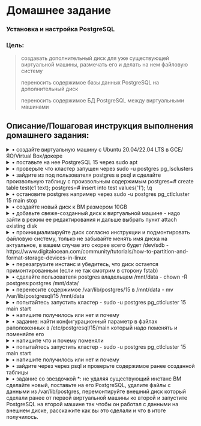 # **Домашнее задание**

### Установка и настройка PostgreSQL
### Цель:
  
> создавать дополнительный диск для уже существующей виртуальной машины, размечать его и делать на нем файловую систему
>
> переносить содержимое базы данных PostgreSQL на дополнительный диск
>
> переносить содержимое БД PostgreSQL между виртуальными машинами


## **Описание/Пошаговая инструкция выполнения домашнего задания:**

<details><summary>• создайте виртуальную машину c Ubuntu 20.04/22.04 LTS в GCE/ЯО/Virtual Box/докере</summary>
  
  Развёрнута ВМ Ubuntu 
  ```bash
zetta55@ubuntu-vm1:~$ cat /etc/os-release 
PRETTY_NAME="Ubuntu 22.04.2 LTS"
NAME="Ubuntu"
VERSION_ID="22.04"
VERSION="22.04.2 LTS (Jammy Jellyfish)"
VERSION_CODENAME=jammy
ID=ubuntu
ID_LIKE=debian
HOME_URL="https://www.ubuntu.com/"
SUPPORT_URL="https://help.ubuntu.com/"
BUG_REPORT_URL="https://bugs.launchpad.net/ubuntu/"
PRIVACY_POLICY_URL="https://www.ubuntu.com/legal/terms-and-policies/privacy-policy"
UBUNTU_CODENAME=jammy
zetta55@ubuntu-vm1:~$ sudo dmidecode -s system-manufacturer
[sudo] пароль для zetta55: 
VMware, Inc.
zetta55@ubuntu-vm1:~$ 
  ```
  </details>
  
<details><summary>• поставьте на нее PostgreSQL 15 через sudo apt</summary>

  Подключаю репозиторий и устанавливаю postgresql.
```shell
zetta55@ubuntu-vm1:~$ sudo sh -c 'echo "deb http://apt.postgresql.org/pub/repos/apt $(lsb_release -cs)-pgdg main" > /etc/apt/sources.list.d/pgdg.list'
zetta55@ubuntu-vm1:~$ wget -qO- https://www.postgresql.org/media/keys/ACCC4CF8.asc | sudo tee /etc/apt/trusted.gpg.d/pgdg.asc &>/dev/null
zetta55@ubuntu-vm1:~$ sudo apt update
zetta55@ubuntu-vm1:~$ sudo apt install postgresql postgresql-client -y
```
  Проверяю результат установки
```shell
zetta55@ubuntu-vm1:~$ sudo systemctl status postgresql
● postgresql.service - PostgreSQL RDBMS
     Loaded: loaded (/lib/systemd/system/postgresql.service; enabled; vendor preset: enabled)
     Active: active (exited) since Mon 2023-04-24 15:55:19 MSK; 52s ago
   Main PID: 7080 (code=exited, status=0/SUCCESS)
        CPU: 1ms

апр 24 15:55:19 ubuntu-vm1 systemd[1]: Starting PostgreSQL RDBMS...
апр 24 15:55:19 ubuntu-vm1 systemd[1]: Finished PostgreSQL RDBMS.
zetta55@ubuntu-vm1:~$ sudo pg_config --version
PostgreSQL 15.2 (Ubuntu 15.2-1.pgdg22.04+1)
zetta55@ubuntu-vm1:~$

```
</details>

<details><summary>• проверьте что кластер запущен через sudo -u postgres pg_lsclusters</summary>

```shell
zetta55@ubuntu-vm1:~$ sudo -u postgres pg_lsclusters
Ver Cluster Port Status Owner    Data directory              Log file
15  main    5432 online postgres /var/lib/postgresql/15/main /var/log/postgresql/postgresql-15-main.log
zetta55@ubuntu-vm1:~$
```
</details>

<details><summary>• зайдите из под пользователя postgres в psql и сделайте произвольную таблицу с произвольным содержимым
postgres=# create table test(c1 text);
postgres=# insert into test values('1');
\q</summary>

  Зашёл пользователем postgres в psql, создал таблицу с произвольным содержимым.
```shell
zetta55@ubuntu-vm1:~$ sudo -u postgres psql
could not change directory to "/home/zetta55": Отказано в доступе
psql (15.2 (Ubuntu 15.2-1.pgdg22.04+1))
Type "help" for help.

postgres=# create table test(c1 text);
CREATE TABLE
postgres=# insert into test values('1');
INSERT 0 1
postgres=#

```
</details>


<details><summary>• остановите postgres например через sudo -u postgres pg_ctlcluster 15 main stop</summary>

  Стопаю postgres и проверяю результат выполнения остановки.
```shell
zetta55@ubuntu-vm1:~$ sudo -u postgres pg_ctlcluster 15 main stop
Warning: stopping the cluster using pg_ctlcluster will mark the systemd unit as failed. Consider using systemctl:
  sudo systemctl stop postgresql@15-main
  
zetta55@ubuntu-vm1:~$ sudo -u postgres pg_lsclusters
Ver Cluster Port Status Owner    Data directory              Log file
15  main    5432 down   postgres /var/lib/postgresql/15/main /var/log/postgresql/postgresql-15-main.log
zetta55@ubuntu-vm1:~$
  
```
</details>


<details><summary>• создайте новый диск к ВМ размером 10GB</summary>

  Исходное состояние дисковой подсистемы VM
```shell
  zetta55@ubuntu-vm1:~$ sudo lsblk
NAME                MAJ:MIN RM   SIZE RO TYPE MOUNTPOINTS
sda                   8:0    0    40G  0 disk
├─sda1                8:1    0     1M  0 part
├─sda2                8:2    0   513M  0 part /boot/efi
└─sda3                8:3    0  39,5G  0 part
  ├─vgubuntu-root   253:0    0  37,6G  0 lvm  /var/snap/firefox/common/host-hunspell
  │                                           /
  └─vgubuntu-swap_1 253:1    0   1,9G  0 lvm  [SWAP]
sr0                  11:0    1  1024M  0 rom
zetta55@ubuntu-vm1:~$ df -h
Файл.система              Размер Использовано  Дост Использовано% Cмонтировано в
tmpfs                       795M         1,6M  794M            1% /run
/dev/mapper/vgubuntu-root    37G          12G   24G           34% /
tmpfs                       3,9G            0  3,9G            0% /dev/shm
tmpfs                       5,0M         4,0K  5,0M            1% /run/lock
/dev/sda2                   512M         6,1M  506M            2% /boot/efi
tmpfs                       795M          96K  795M            1% /run/user/1000
zetta55@ubuntu-vm1:~$
```
Создал новый виртуальный диск.
<p align="center">
<image src="/lesson 6/new_vdi.png" alt="New vdi">
</p>
</details>

<details><summary>• добавьте свеже-созданный диск к виртуальной машине - надо зайти в режим ее редактирования и дальше выбрать пункт attach existing disk</summary>


  Подключил созданный диск к VM.
<p align="center">
<image src="/lesson 6/add_new_vdi.png" alt="New vdi">
</p>
<p align="center">
<image src="/lesson 6/add_new_vdi_1.png" alt="New vdi">
</p>
</details>

<details><summary>• проинициализируйте диск согласно инструкции и подмонтировать файловую систему, только не забывайте менять имя диска на актуальное, в вашем случае это скорее всего будет /dev/sdb - https://www.digitalocean.com/community/tutorials/how-to-partition-and-format-storage-devices-in-linux</summary>

```shell
zetta55@ubuntu-vm1:~$ sudo parted -l | grep Error
[sudo] пароль для zetta55:
Ошибка: /dev/sdb: метка диска не определена
zetta55@ubuntu-vm1:~$ lsblk
NAME                MAJ:MIN RM   SIZE RO TYPE MOUNTPOINTS
sda                   8:0    0    40G  0 disk
├─sda1                8:1    0     1M  0 part
├─sda2                8:2    0   513M  0 part /boot/efi
└─sda3                8:3    0  39,5G  0 part
  ├─vgubuntu-root   253:0    0  37,6G  0 lvm  /var/snap/firefox/common/host-hunspell
  │                                           /
  └─vgubuntu-swap_1 253:1    0   1,9G  0 lvm  [SWAP]
sdb                   8:16   0    10G  0 disk
sr0                  11:0    1  1024M  0 rom
zetta55@ubuntu-vm1:~$ sudo parted /dev/sdb mklabel gpt
Информация: Не забудьте обновить /etc/fstab.

zetta55@ubuntu-vm1:~$ lsblk
NAME                MAJ:MIN RM   SIZE RO TYPE MOUNTPOINTS
sda                   8:0    0    40G  0 disk
├─sda1                8:1    0     1M  0 part
├─sda2                8:2    0   513M  0 part /boot/efi
└─sda3                8:3    0  39,5G  0 part
  ├─vgubuntu-root   253:0    0  37,6G  0 lvm  /var/snap/firefox/common/host-hunspell
  │                                           /
  └─vgubuntu-swap_1 253:1    0   1,9G  0 lvm  [SWAP]
sdb                   8:16   0    10G  0 disk
sr0                  11:0    1  1024M  0 rom
zetta55@ubuntu-vm1:~$ sudo parted -a opt /dev/sdb mkpart primary ext4 0% 100%
Информация: Не забудьте обновить /etc/fstab.

zetta55@ubuntu-vm1:~$ sudo mkfs.ext4 -L 10G /dev/sdb1
mke2fs 1.46.5 (30-Dec-2021)
Creating filesystem with 2620928 4k blocks and 655360 inodes
Filesystem UUID: 885dd9db-3a5b-4b50-a5f9-e198b4a17d63
Superblock backups stored on blocks:
        32768, 98304, 163840, 229376, 294912, 819200, 884736, 1605632

Allocating group tables: done
Сохранение таблицы inod'ов: done
Создание журнала (16384 блоков): готово
Writing superblocks and filesystem accounting information: готово

zetta55@ubuntu-vm1:~$ sudo lsblk --fs
NAME                FSTYPE      FSVER    LABEL UUID                                   FSAVAIL FSUSE% MOUNTPOINTS
sda
├─sda1
├─sda2              vfat        FAT32          6BDB-C223                               505,9M     1% /boot/efi
└─sda3              LVM2_member LVM2 001       XTxL2s-Kenh-vV71-IwQJ-LUZB-KIdd-Kt169x
  ├─vgubuntu-root   ext4        1.0            f5346c10-26d6-4733-9fae-f20d1a9d6a54     23,3G    31% /var/snap/firefox/common/host-hunspell
  │                                                                                                  /
  └─vgubuntu-swap_1 swap        1              08baf801-2f0b-42f6-8064-33db93e7bb1d                  [SWAP]
sdb
└─sdb1              ext4        1.0      10G   885dd9db-3a5b-4b50-a5f9-e198b4a17d63
sr0
zetta55@ubuntu-vm1:~$

zetta55@ubuntu-vm1:~$ sudo mkdir -p /mnt/10G
[sudo] пароль для zetta55:
  
zetta55@ubuntu-vm1:~$ sudo mount -o defaults /dev/sdb1 /mnt/10G
  
zetta55@ubuntu-vm1:~$ cat /etc/fstab
# /etc/fstab: static file system information.
#
# Use 'blkid' to print the universally unique identifier for a
# device; this may be used with UUID= as a more robust way to name devices
# that works even if disks are added and removed. See fstab(5).
#
# <file system> <mount point>   <type>  <options>       <dump>  <pass>
/dev/mapper/vgubuntu-root /               ext4    errors=remount-ro 0       1
# /boot/efi was on /dev/sda2 during installation
UUID=6BDB-C223  /boot/efi       vfat    umask=0077      0       1
/dev/mapper/vgubuntu-swap_1 none            swap    sw              0       0
  
zetta55@ubuntu-vm1:~$ sudo sh -c "echo 'LABEL=10G /mnt/10G ext4 defaults 0 2' >> /etc/fstab"
  
zetta55@ubuntu-vm1:~$ cat /etc/fstab
# /etc/fstab: static file system information.
#
# Use 'blkid' to print the universally unique identifier for a
# device; this may be used with UUID= as a more robust way to name devices
# that works even if disks are added and removed. See fstab(5).
#
# <file system> <mount point>   <type>  <options>       <dump>  <pass>
/dev/mapper/vgubuntu-root /               ext4    errors=remount-ro 0       1
# /boot/efi was on /dev/sda2 during installation
UUID=6BDB-C223  /boot/efi       vfat    umask=0077      0       1
/dev/mapper/vgubuntu-swap_1 none            swap    sw              0       0
LABEL=10G /mnt/10G ext4 defaults 0 2
zetta55@ubuntu-vm1:~$

```
</details>


<details><summary>• перезагрузите инстанс и убедитесь, что диск остается примонтированным (если не так смотрим в сторону fstab)</summary>

```shell
zetta55@ubuntu-vm1:~$ sudo reboot

  Welcome to Ubuntu 22.04.2 LTS (GNU/Linux 5.19.0-40-generic x86_64)

 * Documentation:  https://help.ubuntu.com
 * Management:     https://landscape.canonical.com
 * Support:        https://ubuntu.com/advantage

Расширенное поддержание безопасности (ESM) для Applications выключено.

0 обновлений может быть применено немедленно.

7 дополнительных обновлений безопасности могут быть применены с помощью ESM Apps.
Подробнее о включении службы ESM Apps at https://ubuntu.com/esm

Last login: Mon Apr 24 17:11:39 2023 from 172.16.0.125

zetta55@ubuntu-vm1:~$ mount | grep dev/sd
/dev/sda2 on /boot/efi type vfat (rw,relatime,fmask=0077,dmask=0077,codepage=437,iocharset=iso8859-1,shortname=mixed,errors=remount-ro)
/dev/sdb1 on /mnt/10G type ext4 (rw,relatime)
zetta55@ubuntu-vm1:~$
  
zetta55@ubuntu-vm1:~$ lsblk | grep sd
sda                   8:0    0    40G  0 disk
├─sda1                8:1    0     1M  0 part
├─sda2                8:2    0   513M  0 part /boot/efi
└─sda3                8:3    0  39,5G  0 part
sdb                   8:16   0    10G  0 disk
└─sdb1                8:17   0    10G  0 part /mnt/10G
zetta55@ubuntu-vm1:~$
```
  как видно после ребута приаттаченый диск успешно смонтировался.
  
</details>

<details><summary>• сделайте пользователя postgres владельцем /mnt/data - chown -R postgres:postgres /mnt/data/</summary>

```shell
zetta55@ubuntu-vm1:~$ sudo chown -R postgres:postgres /mnt/10G/
[sudo] пароль для zetta55:
zetta55@ubuntu-vm1:~$ ls -la /mnt/10G/
итого 24
drwxr-xr-x 3 postgres postgres  4096 апр 24 17:14 .
drwxr-xr-x 3 root     root      4096 апр 24 17:48 ..
drwx------ 2 postgres postgres 16384 апр 24 17:14 lost+found
zetta55@ubuntu-vm1:~$

```
</details>


<details><summary>• перенесите содержимое /var/lib/postgres/15 в /mnt/data - mv /var/lib/postgresql/15 /mnt/data</summary>

```shell
zetta55@ubuntu-vm1:~$ sudo mv /var/lib/postgresql/15 /mnt/10G

zetta55@ubuntu-vm1:~$ sudo ls -la /mnt/10G/15/main/
итого 92
drwx------ 19 postgres postgres 4096 апр 24 18:04 .
drwxr-xr-x  3 postgres postgres 4096 апр 24 15:55 ..
drwx------  5 postgres postgres 4096 апр 24 15:55 base
drwx------  2 postgres postgres 4096 апр 24 18:05 global
drwx------  2 postgres postgres 4096 апр 24 15:55 pg_commit_ts
drwx------  2 postgres postgres 4096 апр 24 15:55 pg_dynshmem
drwx------  4 postgres postgres 4096 апр 24 18:09 pg_logical
drwx------  4 postgres postgres 4096 апр 24 15:55 pg_multixact
drwx------  2 postgres postgres 4096 апр 24 15:55 pg_notify
drwx------  2 postgres postgres 4096 апр 24 15:55 pg_replslot
drwx------  2 postgres postgres 4096 апр 24 15:55 pg_serial
drwx------  2 postgres postgres 4096 апр 24 15:55 pg_snapshots
drwx------  2 postgres postgres 4096 апр 24 18:04 pg_stat
drwx------  2 postgres postgres 4096 апр 24 15:55 pg_stat_tmp
drwx------  2 postgres postgres 4096 апр 24 15:55 pg_subtrans
drwx------  2 postgres postgres 4096 апр 24 15:55 pg_tblspc
drwx------  2 postgres postgres 4096 апр 24 15:55 pg_twophase
-rw-------  1 postgres postgres    3 апр 24 15:55 PG_VERSION
drwx------  3 postgres postgres 4096 апр 24 15:55 pg_wal
drwx------  2 postgres postgres 4096 апр 24 15:55 pg_xact
-rw-------  1 postgres postgres   88 апр 24 15:55 postgresql.auto.conf
-rw-------  1 postgres postgres  130 апр 24 18:04 postmaster.opts
-rw-------  1 postgres postgres  107 апр 24 18:04 postmaster.pid
zetta55@ubuntu-vm1:~$

```
</details>


<details><summary>• попытайтесь запустить кластер - sudo -u postgres pg_ctlcluster 15 main start</summary>

```shell
```
</details>


<details><summary>• напишите получилось или нет и почему</summary>

```shell
```
</details>


<details><summary>• задание: найти конфигурационный параметр в файлах раположенных в /etc/postgresql/15/main который надо поменять и поменяйте его</summary>

```shell
```
</details>


<details><summary>• напишите что и почему поменяли</summary>

```shell
```
</details>


<details><summary>• попытайтесь запустить кластер - sudo -u postgres pg_ctlcluster 15 main start</summary>

```shell
```
</details>


<details><summary>• напишите получилось или нет и почему</summary>

```shell
```
</details>


<details><summary>• зайдите через через psql и проверьте содержимое ранее созданной таблицы</summary>

```shell
```
</details>


<details><summary>• задание со звездочкой *: не удаляя существующий инстанс ВМ сделайте новый, поставьте на его PostgreSQL, удалите файлы с данными из /var/lib/postgres, перемонтируйте внешний диск который сделали ранее от первой виртуальной машины ко второй и запустите PostgreSQL на второй машине так чтобы он работал с данными на внешнем диске, расскажите как вы это сделали и что в итоге получилось.</summary>

```shell
```
</details>
